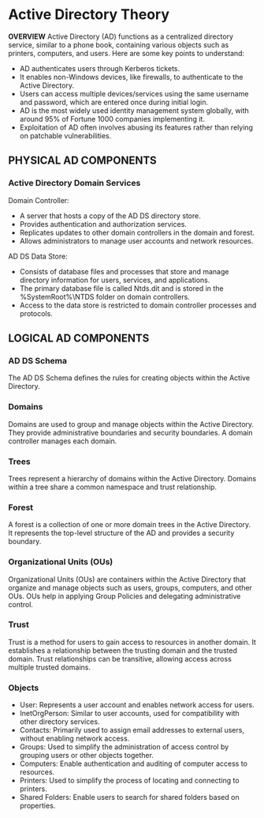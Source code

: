 # Active Directory Theory

**OVERVIEW**
Active Directory (AD) functions as a centralized directory service, similar to a phone book, containing various objects such as printers, computers, and users. Here are some key points to understand:

- AD authenticates users through Kerberos tickets.
- It enables non-Windows devices, like firewalls, to authenticate to the Active Directory.
- Users can access multiple devices/services using the same username and password, which are entered once during initial login.
- AD is the most widely used identity management system globally, with around 95% of Fortune 1000 companies implementing it.
- Exploitation of AD often involves abusing its features rather than relying on patchable vulnerabilities.

## PHYSICAL AD COMPONENTS

### Active Directory Domain Services

Domain Controller:
- A server that hosts a copy of the AD DS directory store.
- Provides authentication and authorization services.
- Replicates updates to other domain controllers in the domain and forest.
- Allows administrators to manage user accounts and network resources.

AD DS Data Store:
- Consists of database files and processes that store and manage directory information for users, services, and applications.
- The primary database file is called Ntds.dit and is stored in the %SystemRoot%\NTDS folder on domain controllers.
- Access to the data store is restricted to domain controller processes and protocols.

## LOGICAL AD COMPONENTS

### AD DS Schema

The AD DS Schema defines the rules for creating objects within the Active Directory.

### Domains

Domains are used to group and manage objects within the Active Directory. They provide administrative boundaries and security boundaries. A domain controller manages each domain.

### Trees

Trees represent a hierarchy of domains within the Active Directory. Domains within a tree share a common namespace and trust relationship.

### Forest

A forest is a collection of one or more domain trees in the Active Directory. It represents the top-level structure of the AD and provides a security boundary.

### Organizational Units (OUs)

Organizational Units (OUs) are containers within the Active Directory that organize and manage objects such as users, groups, computers, and other OUs. OUs help in applying Group Policies and delegating administrative control.

### Trust

Trust is a method for users to gain access to resources in another domain. It establishes a relationship between the trusting domain and the trusted domain. Trust relationships can be transitive, allowing access across multiple trusted domains.

### Objects

- User: Represents a user account and enables network access for users.
- InetOrgPerson: Similar to user accounts, used for compatibility with other directory services.
- Contacts: Primarily used to assign email addresses to external users, without enabling network access.
- Groups: Used to simplify the administration of access control by grouping users or other objects together.
- Computers: Enable authentication and auditing of computer access to resources.
- Printers: Used to simplify the process of locating and connecting to printers.
- Shared Folders: Enable users to search for shared folders based on properties.
